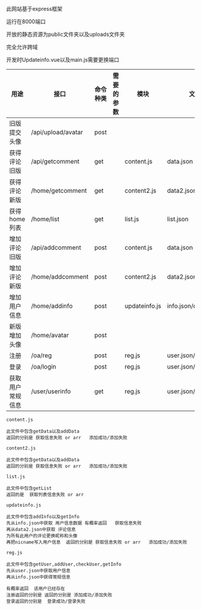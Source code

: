 此网站基于express框架

运行在8000端口



开放的静态资源为public文件夹以及uploads文件夹

完全允许跨域



开发时Updateinfo.vue以及main.js需要更换端口



|  用途    | 接口                       | 命令种类 | 需要的参数 | 模块 | 文件 |  |
| ---- | ------------------------------ | -------- | ---------- | ---- | ---- | ---- |
|  旧版提交头像    | /api/upload/avatar | post     |            |      |      |      |
| 获得评论旧版 | /api/getcomment | get |            | content.js | data.json |  |
| 获得评论新版 | /home/getcomment | get |            | content2.js | data2.json |  |
| 获得home列表 | /home/list | get | | list.js | list.json |  |
| 增加评论旧版 | /api/addcomment | post | | content.js | data.json |  |
| 增加评论新版 | /home/addcomment | post | | content2.js | data2.json | 需要token验证 |
| 增加用户信息 | /home/addinfo | post | | updateinfo.js | info.json/data2.json |  |
| 新版增加头像 | /home/avatar | post | |  |  |  |
| 注册 | /oa/reg | post |            | reg.js | user.json/info.json |  |
| 登录 | /oa/login | post |            | reg.js | user.json/info.json  |  |
| 获取用户常规信息 | /user/userinfo | get |            | reg.js | user.json/info.json  |  |



```
content.js

此文件中包含getData以及addData
返回的分别是 获取信息失败 or arr   添加成功/添加失败

```

```
content2.js

此文件中包含getData以及addData
返回的分别是 获取信息失败 or arr   添加成功/添加失败
```

```
list.js

此文件中包含getList
返回的是  获取列表信息失败 or arr
```

```
updateinfo.js

此文件中包含addInfo以及getInfo
先从info.json中获取 用户信息数据 有概率返回   获取信息失败
再从data2.json中获取 评论信息
为所有此用户的评论更换昵称和头像
再把nicname写入用户信息  返回的分别是 获取信息失败 or arr   添加成功/添加失败
```

```
reg.js

此文件中包含getUser,addUser,checkUser,getInfo
先从user.json中获取用户信息
再从info.json中获得常规信息

有概率返回  该用户已经存在
注册返回的分别是 返回的分别是 添加成功/添加失败
登录返回的分别是  登录成功/登录失败
```

